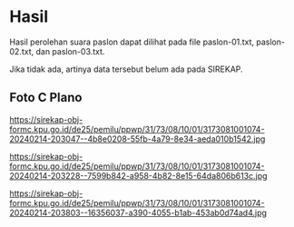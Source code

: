 # Hasil

Hasil perolehan suara paslon dapat dilihat pada file paslon-01.txt, paslon-02.txt, dan paslon-03.txt.

Jika tidak ada, artinya data tersebut belum ada pada SIREKAP.

## Foto C Plano

https://sirekap-obj-formc.kpu.go.id/de25/pemilu/ppwp/31/73/08/10/01/3173081001074-20240214-203047--4b8e0208-55fb-4a79-8e34-aeda010b1542.jpg

https://sirekap-obj-formc.kpu.go.id/de25/pemilu/ppwp/31/73/08/10/01/3173081001074-20240214-203228--7599b842-a958-4b82-8e15-64da806b613c.jpg

https://sirekap-obj-formc.kpu.go.id/de25/pemilu/ppwp/31/73/08/10/01/3173081001074-20240214-203803--16356037-a390-4055-b1ab-453ab0d74ad4.jpg
